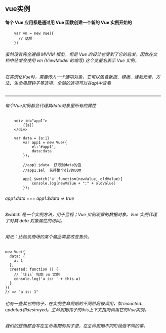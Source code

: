 ## vue实例
#### 每个 Vue 应用都是通过用 Vue 函数创建一个新的 Vue 实例开始的
```
    var vm = new Vue({
      // 选项
    })
```
###### 虽然没有完全遵循 MVVM 模型，但是 Vue 的设计也受到了它的启发。因此在文档中经常会使用 vm (ViewModel 的缩写) 这个变量名表示 Vue 实例。

###### 在实例化Vue时，需要传入一个选项对象，它可以包含数据、模板、挂载元素、方法、生命周期钩子等选项，全部的选项可以在api中查看
------------------------------------
###### 每个Vue实例都会代理其data对象里所有的属性
```
    <div id="app1">
		{{a}}
	</div>
	
	var data = {a:1}
    	var app1 = new Vue({
    		el:'#app1',
    		data:data
    	});
    	
    	//app1.$data  获取到data的值
    	//app1.$el  获得整个div的DOM
    	
    	app1.$watch('a',function(newValue, oldValue){
    		console.log(newValue + ":" + oldValue)
    	});
```
###### app1.data === app1.$data => true
###### $watch 是一个实例方法，用于监视；Vue 实例观察的数据对象。Vue 实例代理了对其 data 对象属性的访问。
###### 用法：比如说商场的某个商品需要改变售价。

```
new Vue({
  data: {
    a: 1
  },
  created: function () {
    // `this` 指向 vm 实例
    console.log('a is: ' + this.a)
  }
})
// => "a is: 1"
```
###### 也有一些其它的钩子，在实例生命周期的不同阶段被调用，如 mounted、updated和destroyed。生命周期钩子的this上下文指向调用它的Vue实例。
###### 我们的逻辑都会写在生命周期的钩子里，在生命周期不同阶段做不同的事。